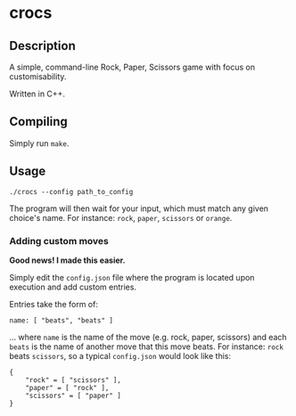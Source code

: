 # crocs


## Description

A simple, command-line Rock, Paper, Scissors game with focus on
customisability.

Written in C++.


## Compiling

Simply run `make`.


## Usage

```
./crocs --config path_to_config
```

The program will then wait for your input, which must match any given
choice's name. For instance: `rock`, `paper`, `scissors` or `orange`.


### Adding custom moves

**Good news! I made this easier.**

Simply edit the `config.json` file where the program is located upon
execution and add custom entries.

Entries take the form of:

```
name: [ "beats", "beats" ]
```

... where `name` is the name of the move (e.g. rock, paper, scissors)
and each `beats` is the name of another move that this move beats.
For instance: `rock` beats `scissors`, so a typical `config.json` would
look like this:


```
{
    "rock" = [ "scissors" ],
    "paper" = [ "rock" ],
    "scissors" = [ "paper" ]
}
```
